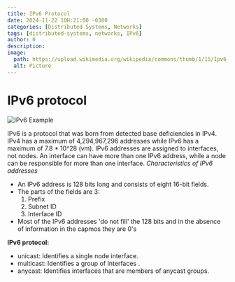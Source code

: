 ```yaml
---
title: IPv6 Protocol
date: 2024-11-22 10H:21:00 -0300
categories: [Distributed Systems, Networks]
tags: [distributed-systems, networks, IPv6]
author: 0
description:
image:
  path: https://upload.wikimedia.org/wikipedia/commons/thumb/1/15/Ipv6_address.svg/640px-Ipv6_address.svg.png
  alt: Picture
---
```


# IPv6 protocol
![IPv6 Example](https://upload.wikimedia.org/wikipedia/commons/thumb/1/15/Ipv6_address.svg/640px-Ipv6_address.svg.png)

IPv6 is a protocol that was born from detected base deficiencies in IPv4. IPv4 has a maximum of 4,294,967,296 addresses while IPv6 has a maximum of 7.8 * 10^28 (vm).
IPv6 addresses are assigned to interfaces, not nodes. An interface can have more than one IPv6 address, while a node can be responsible for more than one interface.
*Characteristics of IPv6 addresses*
* An IPv6 address is 128 bits long and consists of eight 16-bit fields.
* The parts of the fields are 3:
  1. Prefix
  2. Subnet ID
  3. Interface ID
* Most of the IPv6 addresses 'do not fill' the 128 bits and in the absence of information in the capmos they are 0's

**IPv6 protocol:**
* unicast: Identifies a single node interface.
* multicast: Identifies a group of Interfaces .
* anycast: Identifies interfaces that are members of anycast groups.
